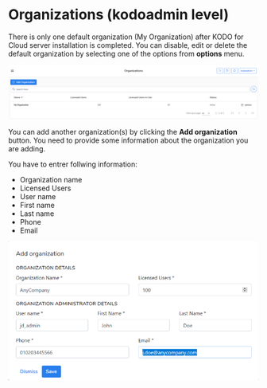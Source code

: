 # Organizations \(kodoadmin level\)

There is only one default organization \(My Organization\) after KODO for Cloud server installation is completed. You can disable, edit or delete the default organization by selecting one of the options from **options** menu.

![](../.gitbook/assets/kodo-cloud-administration-organizations01%20%281%29.png)

 You can add another organization\(s\) by clicking the **Add organization** button. You need to provide some information about the organization you are adding.

You have to entrer follwing information:

* Organization name
* Licensed Users
* User name
* First name
* Last name
* Phone
* Email

![](../.gitbook/assets/kodo-cloud-administration-organizations03.png)



